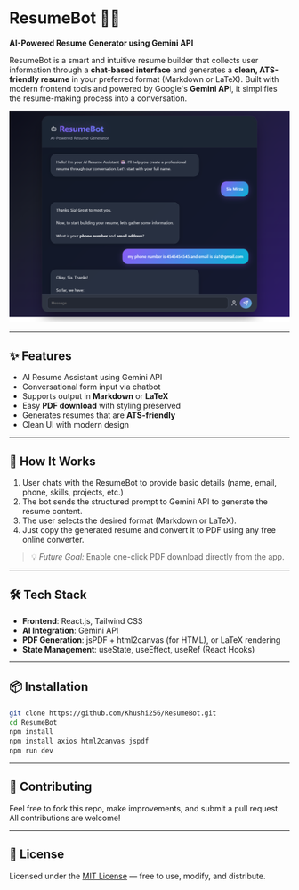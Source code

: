 # ResumeBot 💼🤖

**AI-Powered Resume Generator using Gemini API**

ResumeBot is a smart and intuitive resume builder that collects user information through a **chat-based interface** and generates a **clean, ATS-friendly resume** in your preferred format (Markdown or LaTeX). Built with modern frontend tools and powered by Google's **Gemini API**, it simplifies the resume-making process into a conversation.

![ResumeBot Screenshot](./screenshot.png)

---

## ✨ Features

-  AI Resume Assistant using Gemini API
-  Conversational form input via chatbot
-  Supports output in **Markdown** or **LaTeX**
-  Easy **PDF download** with styling preserved
-  Generates resumes that are **ATS-friendly**
-  Clean UI with modern design

---

## 🚀 How It Works

1. User chats with the ResumeBot to provide basic details (name, email, phone, skills, projects, etc.)
2. The bot sends the structured prompt to Gemini API to generate the resume content.
3. The user selects the desired format (Markdown or LaTeX).
4. Just copy the generated resume and convert it to PDF using any free online converter.
> 💡 *Future Goal:* Enable one-click PDF download directly from the app.

---

## 🛠️ Tech Stack

- **Frontend**: React.js, Tailwind CSS
- **AI Integration**: Gemini API
- **PDF Generation**: jsPDF + html2canvas (for HTML), or LaTeX rendering
- **State Management**: useState, useEffect, useRef (React Hooks)

---

## 📦 Installation

```bash
git clone https://github.com/Khushi256/ResumeBot.git
cd ResumeBot
npm install
npm install axios html2canvas jspdf
npm run dev
```
---

## 🤝 Contributing

Feel free to fork this repo, make improvements, and submit a pull request. All contributions are welcome!

---

## 📄 License

Licensed under the [MIT License](LICENSE) — free to use, modify, and distribute.
